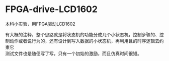 # FPGA-drive-LCD1602
本科小实验，用FPGA驱动LCD1602

有大概的注释，整个思路就是将状态机的功能分成几个小状态机，控制步骤的、控制动作或者说行为的，还有设计到写入数据的小状态机，再利用且的时序逻辑去约束它<br>
测试文件也是随便写了写，只有一个初始的激励，而且仿真时间很短。
